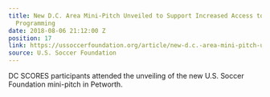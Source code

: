 ```yaml
---
title: New D.C. Area Mini-Pitch Unveiled to Support Increased Access to Youth Soccer
  Programming
date: 2018-08-06 21:12:00 Z
position: 17
link: https://ussoccerfoundation.org/article/new-d.c.-area-mini-pitch-unveiled-to-support-increased-access-to-youth-soccer-programming
source: U.S. Soccer Foundation
---
```


DC SCORES participants attended the unveiling of the new U.S. Soccer Foundation mini-pitch in Petworth.